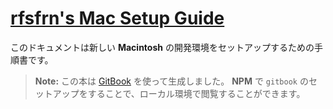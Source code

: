 [rfsfrn's Mac Setup Guide](README.md)
=====================================

このドキュメントは新しい **Macintosh** の開発環境をセットアップするための手順書です。


> **Note:** この本は [GitBook](https://github.com/GitbookIO/gitbook) を使って生成しました。 **NPM** で `gitbook` のセットアップをすることで、ローカル環境で閲覧することができます。
